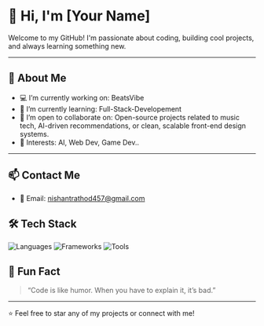 # 👋 Hi, I'm [Your Name]

Welcome to my GitHub! I'm passionate about coding, building cool projects, and always learning something new.

---

## 🚀 About Me

- 💻 I’m currently working on: BeatsVibe
- 🌱 I’m currently learning: Full-Stack-Developement
- 🤝 I’m open to collaborate on: Open-source projects related to music tech, AI-driven recommendations, or clean, scalable front-end design systems.
- 🧠 Interests: AI, Web Dev, Game Dev..

---

## 📫 Contact Me

- 📧 Email: nishantrathod457@gmail.com
  

## 🛠️ Tech Stack

![Languages](https://skillicons.dev/icons?i=js,ts,py,java,cpp,html,css)
![Frameworks](https://skillicons.dev/icons?i=react,nextjs,nodejs,express,flutter,django)
![Tools](https://skillicons.dev/icons?i=git,github,vscode,figma,docker,linux)



## 🧩 Fun Fact

> “Code is like humor. When you have to explain it, it’s bad.”

---

⭐️ Feel free to star any of my projects or connect with me!

